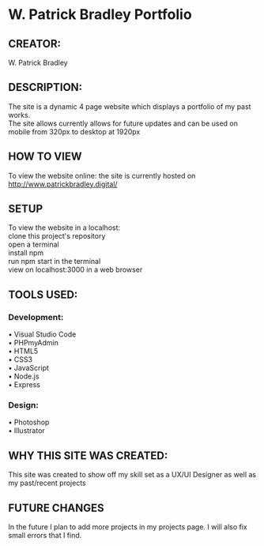 # W. Patrick Bradley Portfolio

## CREATOR:
W. Patrick Bradley
<br>
## DESCRIPTION:
The site is a dynamic 4 page website which displays a portfolio of my past works.
<br>
The site allows currently allows for future updates and can be used on mobile from 320px to desktop at 1920px

## HOW TO VIEW
To view the website online: the site is currently hosted on http://www.patrickbradley.digital/

## SETUP
To view the website in a localhost:
<br>
clone this project's repository
<br>
open a terminal
<br>
install npm
<br>
run npm start in the terminal
<br>
view on localhost:3000 in a web browser

## TOOLS USED:

### Development:
• Visual Studio Code
<br>
• PHPmyAdmin
<br>
• HTML5
<br>
• CSS3
<br>
• JavaScript
<br>
• Node.js
<br>
• Express 

### Design:
• Photoshop
<br>
• Illustrator

## WHY THIS SITE WAS CREATED:
This site was created to show off my skill set as a UX/UI Designer as well as my past/recent projects

## FUTURE CHANGES
In the future I plan to add more projects in my projects page. I will also fix small errors that I find. 
